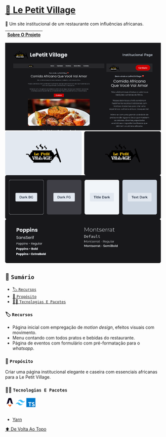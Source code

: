 # [🦐 Le Petit Village](https://lepetitvillage.com.br/) <!-- omit in toc --> 

<div align="center">
</div>

🦐 Um site institucional de um restaurante com influências africanas.

<div align="center">

   | [Sobre O Projeto](https://evonofy.notion.site/Le-Petit-Village-Sobre-O-Projeto-bc156052ff7a48f4aa6c54d357f1a768?pvs=4) | 
   | ---------------------------------------------------------------------------------------------------------------------- |

</div>

<div align="center">

   ![Capa Do Projeto](assets/ProjectCoverTemplate.png)
   ![Logo, Cores E Tipografia](assets/LogoColorsAndTypography.png)

</div>

## 📖 `Sumário` <!-- omit in toc -->

- [🏷️ `Recursos`](#️-recursos)
- [📜 `Propósito`](#-propósito)
- [👨‍💻 `Tecnologias E Pacotes`](#-tecnologias-e-pacotes)

### 🏷️ `Recursos`
- Página inicial com empregação de *motion design*, efeitos visuais com movimento.
- Menu contando com todos pratos e bebidas do restaurante.
- Página de eventos com formulário com pré-formatação para o *whatsapp*.

### 📜 `Propósito`
Criar uma página institucional elegante e caseira com essenciais africanas para a Le Petit Village.

### 👨‍💻 `Tecnologias E Pacotes`

<div  style="display: block"> 
   <a target="_blank" href=""><img align="center" alt="Astro" height="30" width="30" src="../.github/assets/Astro.png"></a>
   <a target="_blank" href="https://tailwindcss.com/"><img align="center" alt="JS" height="30" width="30" src="https://raw.githubusercontent.com/devicons/devicon/master/icons/tailwindcss/tailwindcss-plain.svg"></a>
   <a target="_blank" href="https://www.typescriptlang.org/"><img align="center" alt="TS" height="30" width="30" src="https://raw.githubusercontent.com/devicons/devicon/master/icons/typescript/typescript-plain.svg"></a>
</div>

<br>

- [Yarn](https://yarnpkg.com/)

[⬆ De Volta Ao Topo](#-le-petit-village)